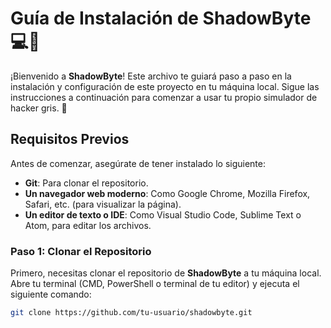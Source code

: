 # Guía de Instalación de **ShadowByte** 💻🖤

¡Bienvenido a **ShadowByte**! Este archivo te guiará paso a paso en la instalación y configuración de este proyecto en tu máquina local. Sigue las instrucciones a continuación para comenzar a usar tu propio simulador de hacker gris. 🚀

## Requisitos Previos

Antes de comenzar, asegúrate de tener instalado lo siguiente:

- **Git**: Para clonar el repositorio.
- **Un navegador web moderno**: Como Google Chrome, Mozilla Firefox, Safari, etc. (para visualizar la página).
- **Un editor de texto o IDE**: Como Visual Studio Code, Sublime Text o Atom, para editar los archivos.

### Paso 1: Clonar el Repositorio

Primero, necesitas clonar el repositorio de **ShadowByte** a tu máquina local. Abre tu terminal (CMD, PowerShell o terminal de tu editor) y ejecuta el siguiente comando:

```bash
git clone https://github.com/tu-usuario/shadowbyte.git
